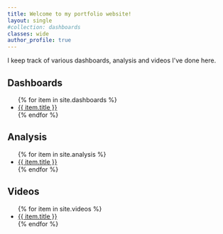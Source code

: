 ```yaml
---
title: Welcome to my portfolio website!
layout: single
#collection: dashboards
classes: wide
author_profile: true
---
```


I keep track of various dashboards, analysis and videos I've done here.

## Dashboards
<ul>
  {% for item in site.dashboards %}
    <li>
      <a href="{{ item.url }}">{{ item.title }}</a>
    </li>
  {% endfor %}
</ul>

## Analysis
<ul>
  {% for item in site.analysis %}
    <li>
      <a href="{{ item.url }}">{{ item.title }}</a>
    </li>
  {% endfor %}
</ul>

## Videos
<ul>
  {% for item in site.videos %}
    <li>
      <a href="{{ item.url }}">{{ item.title }}</a>
    </li>
  {% endfor %}
</ul>